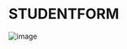# STUDENTFORM
![image](https://user-images.githubusercontent.com/84529979/174446936-a22ad0a1-d6ba-4f5c-966e-732b82a6a905.png)
